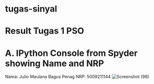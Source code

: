 # tugas-sinyal
# Result Tugas 1 PSO
# A. IPython Console from Spyder showing Name and NRP
Nama: Julio Maulana Bagus Penag
NRP: 5009211144
![Screenshot (98)](https://github.com/JulioMaulana/tugas-sinyal/assets/144867340/b0d34cfd-a6be-4f9f-97a0-f2b8edafd674)

